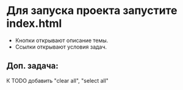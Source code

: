 # Для запуска проекта запустите index.html
- Кнопки открывают описание темы.  
- Ссылки открывают условия задач.  


## Доп. задача:
К TODO добавить "clear all", "select all"
